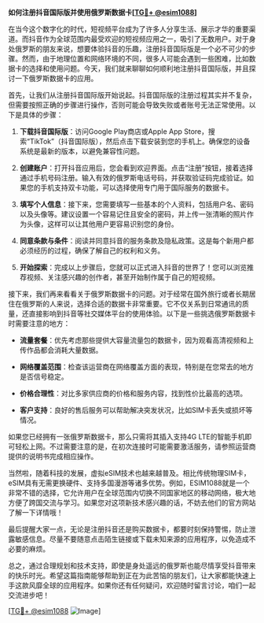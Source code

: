 **如何注册抖音国际版并使用俄罗斯数据卡[[TG💪+ @esim1088](https://t.me/s/esim1088)]**

在当今这个数字化的时代，短视频平台成为了许多人分享生活、展示才华的重要渠道。而抖音作为全球范围内最受欢迎的短视频应用之一，吸引了无数用户。对于身处俄罗斯的朋友来说，想要体验抖音的乐趣，注册抖音国际版是一个必不可少的步骤。然而，由于地理位置和网络环境的不同，很多人可能会遇到一些困难，比如数据卡的选择和使用问题。今天，我们就来聊聊如何顺利地注册抖音国际版，并且探讨一下俄罗斯数据卡的应用。

首先，让我们从注册抖音国际版开始说起。抖音国际版的注册过程其实并不复杂，但需要按照正确的步骤进行操作，否则可能会导致失败或者账号无法正常使用。以下是具体的步骤：

1. **下载抖音国际版**：访问Google Play商店或Apple App Store，搜索“TikTok”（抖音国际版），然后点击下载安装到您的手机上。确保您的设备系统是最新的版本，以避免兼容性问题。

2. **创建账户**：打开抖音应用后，您会看到欢迎界面。点击“注册”按钮，接着选择通过手机号码注册。输入有效的俄罗斯电话号码，并获取验证码完成验证。如果您的手机支持双卡功能，可以选择使用专门用于国际服务的数据卡。

3. **填写个人信息**：接下来，您需要填写一些基本的个人资料，包括用户名、密码以及头像等。建议设置一个容易记住且安全的密码，并上传一张清晰的照片作为头像，这样可以让其他用户更容易识别您的身份。

4. **同意条款与条件**：阅读并同意抖音的服务条款及隐私政策。这是每个新用户都必须经历的过程，确保了解自己的权利和义务。

5. **开始探索**：完成以上步骤后，您就可以正式进入抖音的世界了！您可以浏览推荐视频、关注感兴趣的创作者，甚至开始制作属于自己的短视频。

接下来，我们再来看看关于俄罗斯数据卡的问题。对于经常在国外旅行或者长期居住在俄罗斯的人来说，选择合适的数据卡非常重要。它不仅关系到日常通讯的质量，还直接影响到抖音等社交媒体平台的使用体验。以下是一些挑选俄罗斯数据卡时需要注意的地方：

- **流量套餐**：优先考虑那些提供大容量流量包的数据卡，因为观看高清视频和上传作品都会消耗大量数据。
  
- **网络覆盖范围**：检查该运营商在网络覆盖方面的表现，特别是在您常去的地方是否信号稳定。
  
- **价格合理性**：对比多家供应商的价格和服务内容，找到性价比最高的选项。
  
- **客户支持**：良好的售后服务可以帮助解决突发状况，比如SIM卡丢失或损坏等情况。

如果您已经拥有一张俄罗斯数据卡，那么只需将其插入支持4G LTE的智能手机即可轻松上网。不过需要注意的是，在初次连接时可能需要激活服务，请参照运营商提供的说明书完成相应操作。

当然啦，随着科技的发展，虚拟eSIM技术也越来越普及。相比传统物理SIM卡，eSIM具有无需更换硬件、支持多国漫游等诸多优势。例如，ESIM1088就是一个非常不错的选择，它允许用户在全球范围内切换不同国家地区的移动网络，极大地方便了跨国交流与学习。如果您对这项新技术感兴趣的话，不妨去他们的官方网站了解一下详情哦！

最后提醒大家一点，无论是注册抖音还是购买数据卡，都要时刻保持警惕，防止泄露敏感信息。尽量不要随意点击陌生链接或下载未知来源的应用程序，以免造成不必要的麻烦。

总之，通过合理规划和技术支持，即使是身处遥远的俄罗斯也能尽情享受抖音带来的快乐时光。希望这篇指南能够帮助到正在为此苦恼的朋友们，让大家都能快速上手这款风靡全球的应用程序。如果你还有任何疑问，欢迎随时留言讨论，咱们一起交流进步吧！

[[TG💪+ @esim1088](https://t.me/s/esim1088) ![Image](https://i.postimg.cc/4NQfJmqS/Snipaste-2025-05-13-00-14-12.png)]